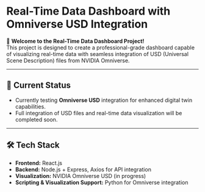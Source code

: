 # Real-Time Data Dashboard with Omniverse USD Integration

🚀 **Welcome to the Real-Time Data Dashboard Project!**  
This project is designed to create a professional-grade dashboard capable of visualizing real-time data with seamless integration of USD (Universal Scene Description) files from NVIDIA Omniverse.

---

## 🌟 **Current Status**

- Currently testing **Omniverse USD** integration for enhanced digital twin capabilities.
- Full integration of USD files and real-time data visualization will be completed soon.

---

## 🛠️ **Tech Stack**

- **Frontend:** React.js  
- **Backend:** Node.js + Express, Axios for API integration  
- **Visualization:** NVIDIA Omniverse USD (in progress)  
- **Scripting & Visualization Support:** Python for Omniverse integration  
